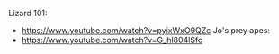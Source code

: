 Lizard 101:
* https://www.youtube.com/watch?v=pyixWxO9QZc
Jo's prey apes:
* https://www.youtube.com/watch?v=G_hl804lSfc

